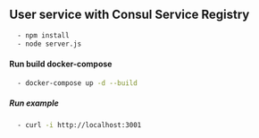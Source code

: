 ## User service with Consul Service Registry

```bash
  - npm install
  - node server.js
```

#### Run build docker-compose

```bash
  - docker-compose up -d --build
```

##### Run example

```sh
  - curl -i http://localhost:3001
```